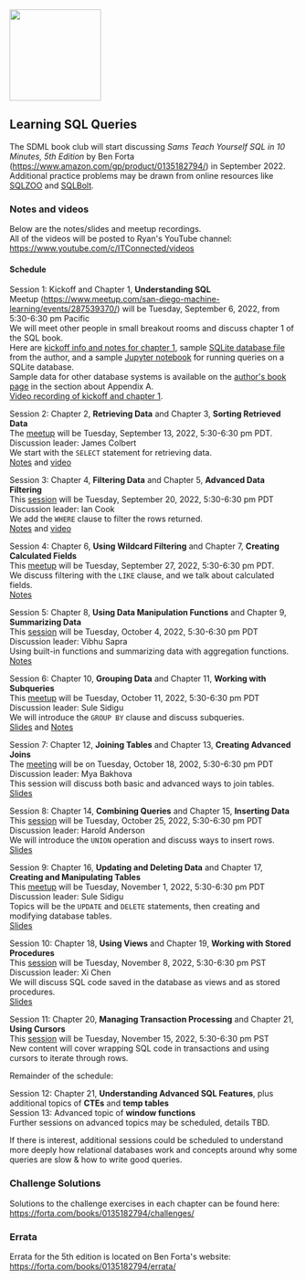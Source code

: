 <img src="https://github.com/SanDiegoMachineLearning/bookclub/blob/master/images/sqlin10min.jpg?raw=true" width="160">

## Learning SQL Queries

The SDML book club will start discussing *Sams Teach Yourself SQL in 10 Minutes, 5th Edition* 
by Ben Forta (https://www.amazon.com/gp/product/0135182794/) in September 2022. \
Additional practice problems may be drawn from online resources like [SQLZOO](https://sqlzoo.net/wiki/SQL_Tutorial)
and [SQLBolt](https://sqlbolt.com/).

### Notes and videos
Below are the notes/slides and meetup recordings.  
All of the videos will be posted to Ryan's YouTube channel:  https://www.youtube.com/c/ITConnected/videos

#### Schedule

Session 1:  Kickoff and Chapter 1, **Understanding SQL** \
Meetup (https://www.meetup.com/san-diego-machine-learning/events/287539370/) will be Tuesday, September 6, 2022, from 5:30-6:30 pm Pacific \
We will meet other people in small breakout rooms and discuss chapter 1 of the SQL book. \
Here are [kickoff info and notes for chapter 1](https://docs.google.com/document/d/1nzoMCRpN2R8kqFPGHLOtyeuaLunR1_w3JTwUjwXukW0/edit?usp=sharing),
sample [SQLite database file](https://github.com/tedkyi/talks/blob/master/TYSQL.sqlite) from the author,
and a sample [Jupyter notebook](https://github.com/tedkyi/talks/blob/master/Sqlite.ipynb) for running queries on a SQLite database. \
Sample data for other database systems is available on the [author's book page](https://forta.com/books/0135182794/) in the section about Appendix A. \
[Video recording of kickoff and chapter 1](https://youtu.be/jO0XCdi4xnY).

Session 2:  Chapter 2, **Retrieving Data** and Chapter 3, **Sorting Retrieved Data** \
The [meetup](https://www.meetup.com/san-diego-machine-learning/events/288317091/) will be Tuesday, September 13, 2022, 5:30-6:30 pm PDT. \
Discussion leader:  James Colbert \
We start with the `SELECT` statement for retrieving data. \
[Notes](./tysql/TYSQL%20-%20Chapters%202%20and%203.pdf) and [video](https://youtu.be/pqydJRwu_Dc)

Session 3:  Chapter 4, **Filtering Data** and Chapter 5, **Advanced Data Filtering** \
This [session](https://www.meetup.com/san-diego-machine-learning/events/288423281/) will be Tuesday, September 20, 2022, 5:30-6:30 pm PDT \
Discussion leader:  Ian Cook \
We add the `WHERE` clause to filter the rows returned. \
[Notes](./tysql/TYSQL%20-%20Chapters%204%20and%205.pdf) and [video](https://youtu.be/qXQMnTc5iu4)

Session 4:  Chapter 6, **Using Wildcard Filtering** and Chapter 7, **Creating Calculated Fields** \
This [meetup](https://www.meetup.com/san-diego-machine-learning/events/288596285/) will be Tuesday, September 27, 2022, 5:30-6:30 pm PDT. \
We discuss filtering with the `LIKE` clause, and we talk about calculated fields. \
[Notes](./tysql/TYSQL%20-%20Chapters%206%20and%207.pdf)

Session 5:  Chapter 8,  **Using Data Manipulation Functions** and Chapter 9, **Summarizing Data** \
This [session](https://www.meetup.com/san-diego-machine-learning/events/288766470/) will be Tuesday, October 4, 2022, 5:30-6:30 pm PDT \
Discussion leader:  Vibhu Sapra \
Using built-in functions and summarizing data with aggregation functions. \
[Notes](./tysql/Chapter%208%20and%209%20-%20Summarizing%20and%20Manipulating%20Data.pdf)

Session 6:  Chapter 10, **Grouping Data** and Chapter 11, **Working with Subqueries** \
This [meetup](https://www.meetup.com/san-diego-machine-learning/events/288917421/) will be Tuesday, October 11, 2022, 5:30-6:30 pm PDT \
Discussion leader:  Sule Sidigu \
We will introduce the `GROUP BY` clause and discuss subqueries. \
[Slides](./tysql/TYSQL%20-%20Chapters%2010%20and%2011%20slides.pdf) and [Notes](./tysql/TYSQL%20-%20Chapters%2010%20and%2011%20notes.pdf)

Session 7:  Chapter 12, **Joining Tables** and Chapter 13, **Creating Advanced Joins** \
The [meeting](https://www.meetup.com/san-diego-machine-learning/events/289015801/) will be on Tuesday, October 18, 2002, 5:30-6:30 pm PDT \
Discussion leader:  Mya Bakhova \
This session will discuss both basic and advanced ways to join tables. \
[Slides](./tysql/SQL%20in%2010%20minutes%20-%20Chapters%2012%20and%2013.pdf)

Session 8:  Chapter 14, **Combining Queries** and Chapter 15, **Inserting Data** \
This [session](https://www.meetup.com/san-diego-machine-learning/events/289161103/) will be Tuesday, October 25, 2022, 5:30-6:30 pm PDT \
Discussion leader:  Harold Anderson \
We will introduce the `UNION` operation and discuss ways to insert rows. \
[Slides](./tysql/TYSQL%20-%20Chapters%2014%20and%2015.pdf)

Session 9:  Chapter 16, **Updating and Deleting Data** and Chapter 17, **Creating and Manipulating Tables** \
This [meetup](https://www.meetup.com/san-diego-machine-learning/events/289322564/) will be Tuesday, November 1, 2022, 5:30-6:30 pm PDT \
Discussion leader:  Sule Sidigu \
Topics will be the `UPDATE` and `DELETE` statements, then creating and modifying database tables. \
[Slides](./tysql/TYSQL%20-%20Chapters%2016%20and%2017.pdf)

Session 10:  Chapter 18, **Using Views** and Chapter 19, **Working with Stored Procedures** \
This [session](https://www.meetup.com/san-diego-machine-learning/events/289489243/) will be Tuesday, November 8, 2022, 5:30-6:30 pm PST \
Discussion leader:  Xi Chen \
We will discuss SQL code saved in the database as views and as stored procedures. \
[Slides](./tysql/TYSQL%20-%20Chapters%2018%20and%2019.pdf)

Session 11:  Chapter 20, **Managing Transaction Processing** and Chapter 21, **Using Cursors** \
This [session](https://www.meetup.com/san-diego-machine-learning/events/289633398/) will be Tuesday, November 15, 2022, 5:30-6:30 pm PST \
New content will cover wrapping SQL code in transactions and using cursors to iterate through rows.

Remainder of the schedule: 

Session 12:  Chapter 21, **Understanding Advanced SQL Features**, plus additional topics of **CTEs** and **temp tables** \
Session 13:  Advanced topic of **window functions** \
Further sessions on advanced topics may be scheduled, details TBD.

If there is interest, additional sessions could be scheduled to understand more deeply how relational databases work
and concepts around why some queries are slow & how to write good queries. 


### Challenge Solutions
Solutions to the challenge exercises in each chapter can be found here:  https://forta.com/books/0135182794/challenges/

### Errata
Errata for the 5th edition is located on Ben Forta's website:  https://forta.com/books/0135182794/errata/

<br>
<br>

